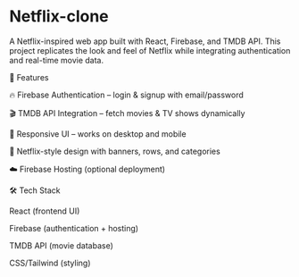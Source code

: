# Netflix-clone
A Netflix-inspired web app built with React, Firebase, and TMDB API. This project replicates the look and feel of Netflix while integrating authentication and real-time movie data.

🚀 Features

🔥 Firebase Authentication – login & signup with email/password

🎬 TMDB API Integration – fetch movies & TV shows dynamically

📱 Responsive UI – works on desktop and mobile

🎨 Netflix-style design with banners, rows, and categories

☁️ Firebase Hosting (optional deployment)


🛠️ Tech Stack


React (frontend UI)

Firebase (authentication + hosting)

TMDB API (movie database)

CSS/Tailwind (styling)

